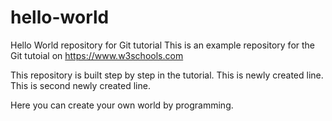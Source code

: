 # hello-world
Hello World repository for Git tutorial
This is an example repository for the Git tutoial on https://www.w3schools.com

This repository is built step by step in the tutorial.
This is newly created line.
This is second newly created line.

Here you can create your own world by programming.

